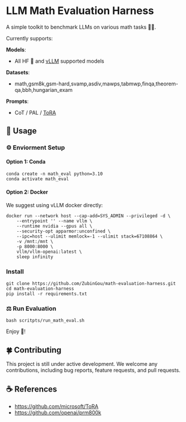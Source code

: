 # LLM Math Evaluation Harness

A simple toolkit to benchmark LLMs on various math tasks 🧮✨.

Currently supports:

**Models**:
- All HF 🤗 and [vLLM](https://github.com/vllm-project/vllm) supported models

**Datasets**:
- math,gsm8k,gsm-hard,svamp,asdiv,mawps,tabmwp,finqa,theorem-qa,bbh,hungarian_exam

**Prompts**:
- CoT / PAL / [ToRA](https://github.com/microsoft/ToRA)

## 🚀 Usage

### ⚙️ Enviorment Setup

#### Option 1: Conda

```
conda create -n math_eval python=3.10
conda activate math_eval
```

#### Option 2: Docker

We suggest using vLLM docker directly:

```
docker run --network host --cap-add=SYS_ADMIN --privileged -d \
    --entrypoint '' --name vllm \
    --runtime nvidia --gpus all \
    --security-opt apparmor:unconfined \
    --ipc=host --ulimit memlock=-1 --ulimit stack=67108864 \
    -v /mnt:/mnt \
    -p 8000:8000 \
    vllm/vllm-openai:latest \
    sleep infinity
```

### Install

```
git clone https://github.com/ZubinGou/math-evaluation-harness.git
cd math-evaluation-harness
pip install -r requirements.txt
```

### ⚖️ Run Evaluation

```
bash scritpts/run_math_eval.sh
```

Enjoy 🍻!


## 🍀 Contributing

This project is still under active development. We welcome any contributions, including bug reports, feature requests, and pull requests.


## ☕️ References

- https://github.com/microsoft/ToRA
- https://github.com/openai/prm800k


<!-- ## Cite -->


